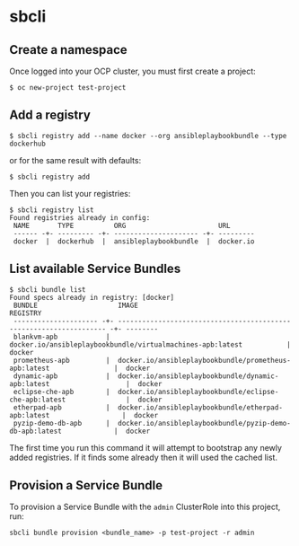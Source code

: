 # sbcli

## Create a namespace
Once logged into your OCP cluster, you must first create a project:
```
$ oc new-project test-project
```

## Add a registry
```
$ sbcli registry add --name docker --org ansibleplaybookbundle --type dockerhub
```
or for the same result with defaults:
```
$ sbcli registry add
```
Then you can list your registries:
```
$ sbcli registry list
Found registries already in config:                                   
 NAME       TYPE          ORG                       URL               
 ------ -+- --------- -+- --------------------- -+- ---------         
 docker  |  dockerhub  |  ansibleplaybookbundle  |  docker.io
```

## List available Service Bundles
```
$ sbcli bundle list
Found specs already in registry: [docker]                                                                                                    
 BUNDLE                    IMAGE                                                                   REGISTRY                                  
 --------------------- -+- ------------------------------------------------------------------- -+- --------                                  
 blankvm-apb            |  docker.io/ansibleplaybookbundle/virtualmachines-apb:latest           |  docker                                    
 prometheus-apb         |  docker.io/ansibleplaybookbundle/prometheus-apb:latest                |  docker                                    
 dynamic-apb            |  docker.io/ansibleplaybookbundle/dynamic-apb:latest                   |  docker                                    
 eclipse-che-apb        |  docker.io/ansibleplaybookbundle/eclipse-che-apb:latest               |  docker                                    
 etherpad-apb           |  docker.io/ansibleplaybookbundle/etherpad-apb:latest                  |  docker                                    
 pyzip-demo-db-apb      |  docker.io/ansibleplaybookbundle/pyzip-demo-db-apb:latest             |  docker
```
The first time you run this command it will attempt to bootstrap any newly added registries. If it finds some already then it will used the cached list.

## Provision a Service Bundle
To provision a Service Bundle with the `admin` ClusterRole into this project, run:
```
sbcli bundle provision <bundle_name> -p test-project -r admin
```
